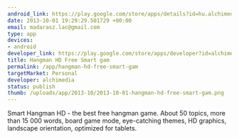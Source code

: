 ```yaml
--- 
android_link: https://play.google.com/store/apps/details?id=hu.alchimedia.Hangman
date: 2013-10-01 19:29:29.501729 +00:00
email: madarasz.lac@gmail.com
type: app
devices: 
- android
developer_link: https://play.google.com/store/apps/developer?id=alchimedia
title: Hangman HD Free Smart gam
permalink: /app/hangman-hd-free-smart-gam
targetMarket: Personal
developer: alchimedia
status: publish
thumb: /uploads/app/2013-10/2013-10-01-hangman-hd-free-smart-gam.png
---
```


Smart Hangman HD - the best free hangman game. About 50 topics, more than 15 000 words, board game mode, eye-catching themes, HD graphics, landscape orientation, optimized for tablets.
